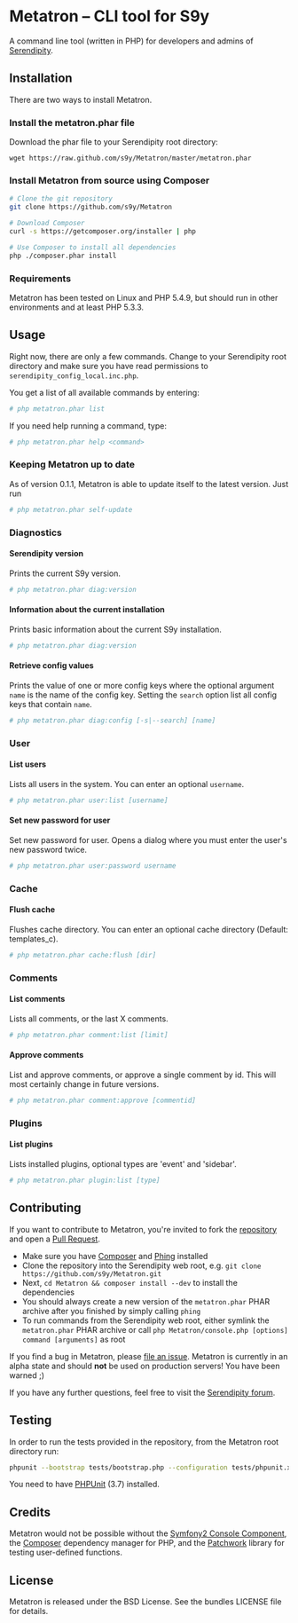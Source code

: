 # Metatron – CLI tool for S9y

A command line tool (written in PHP) for developers and admins of [Serendipity](http://s9y.org).

## Installation

There are two ways to install Metatron.

### Install the metatron.phar file

Download the phar file to your Serendipity root directory:

`wget https://raw.github.com/s9y/Metatron/master/metatron.phar`

### Install Metatron from source using Composer

```bash
# Clone the git repository
git clone https://github.com/s9y/Metatron

# Download Composer
curl -s https://getcomposer.org/installer | php

# Use Composer to install all dependencies
php ./composer.phar install
```

### Requirements

Metatron has been tested on Linux and PHP 5.4.9, but should run in other environments and at least PHP 5.3.3.

## Usage

Right now, there are only a few commands. Change to your Serendipity root directory and make sure you have read permissions to `serendipity_config_local.inc.php`.

You get a list of all available commands by entering:

```bash
# php metatron.phar list
```

If you need help running a command, type:

```bash
# php metatron.phar help <command>
```

### Keeping Metatron up to date

As of version 0.1.1, Metatron is able to update itself to the latest version. Just run

```bash
# php metatron.phar self-update
```

### Diagnostics

#### Serendipity version

Prints the current S9y version.

```bash
# php metatron.phar diag:version
```

#### Information about the current installation

Prints basic information about the current S9y installation.

```bash
# php metatron.phar diag:version
```

#### Retrieve config values

Prints the value of one or more config keys where the optional argument `name` is the name of the config key. Setting the `search` option list all config keys that contain `name`.

```bash
# php metatron.phar diag:config [-s|--search] [name]
```

### User

#### List users

Lists all users in the system. You can enter an optional `username`.

```bash
# php metatron.phar user:list [username]
```
#### Set new password for user

Set new password for user. Opens a dialog where you must enter the user's new password twice.

```bash
# php metatron.phar user:password username
```

### Cache

#### Flush cache

Flushes cache directory. You can enter an optional cache directory (Default: templates_c).

```bash
# php metatron.phar cache:flush [dir]
```

### Comments

#### List comments

Lists all comments, or the last X comments.

```bash
# php metatron.phar comment:list [limit]
```

#### Approve comments

List and approve comments, or approve a single comment by id. This will most certainly change in future versions.

```bash
# php metatron.phar comment:approve [commentid]
```

### Plugins

#### List plugins

Lists installed plugins, optional types are 'event' and 'sidebar'.

```bash
# php metatron.phar plugin:list [type]
```

## Contributing

If you want to contribute to Metatron, you're invited to fork the [repository](https://github.com/s9y/Metatron) and open a [Pull Request](https://help.github.com/articles/using-pull-requests).

* Make sure you have [Composer](http://getcomposer.org/) and [Phing](http://www.phing.info/) installed
* Clone the repository into the Serendipity web root, e.g. `git clone https://github.com/s9y/Metatron.git`
* Next, `cd Metatron && composer install --dev` to install the dependencies
* You should always create a new version of the `metatron.phar` PHAR archive after you finished by simply calling `phing`
* To run commands from the Serendipity web root, either symlink the `metatron.phar` PHAR archive or call `php Metatron/console.php [options] command [arguments]` as root

If you find a bug in Metatron, please [file an issue](https://github.com/s9y/Metatron/issues). Metatron is currently in an alpha state and should **not** be used on production servers! You have been warned ;)

If you have any further questions, feel free to visit the [Serendipity forum](http://board.s9y.org/).

## Testing

In order to run the tests provided in the repository, from the Metatron root directory run:

```bash
phpunit --bootstrap tests/bootstrap.php --configuration tests/phpunit.xml `pwd`/tests/Serendipity/
```

You need to have [PHPUnit](https://github.com/sebastianbergmann/phpunit/) (3.7) installed.

## Credits

Metatron would not be possible without the [Symfony2 Console Component](http://symfony.com/doc/current/components/console/introduction.html), the [Composer](http://getcomposer.org/) dependency manager for PHP, and the [Patchwork](http://antecedent.github.io/patchwork/) library for testing user-defined functions.

## License

Metatron is released under the BSD License. See the bundles LICENSE file for details.
